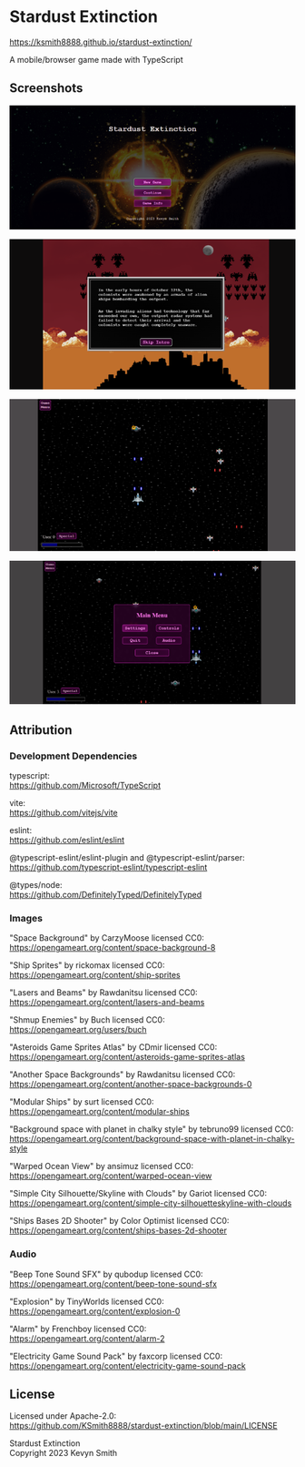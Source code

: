 # Stardust Extinction

https://ksmith8888.github.io/stardust-extinction/

A mobile/browser game made with TypeScript

## Screenshots

![The title screen with gameplay options and a deep space background that shows a supernova occurring between two planets](/public/screenshots/title-screenshot-desktop.png)

![A text box containing plot details over the silhouette of an armada of alien ships approaching a city skyline in the distance](/public/screenshots/intro-screenshot-desktop.png)

![Gameplay with spaceships firing lasers at eachother over a deep space background, along with a healthbar and menu button in two of the corners](/public/screenshots/gameplay-screenshot-desktop.png)

![An open, bright purple and partially transparent menu with the options settings, controls, quit, audio and close](/public/screenshots/menu-screenshot-desktop.png)

## Attribution

### Development Dependencies

typescript:  
https://github.com/Microsoft/TypeScript

vite:  
https://github.com/vitejs/vite

eslint:  
https://github.com/eslint/eslint

@typescript-eslint/eslint-plugin and @typescript-eslint/parser:  
https://github.com/typescript-eslint/typescript-eslint

@types/node:  
https://github.com/DefinitelyTyped/DefinitelyTyped

### Images

"Space Background" by CarzyMoose licensed CC0:  
https://opengameart.org/content/space-background-8

"Ship Sprites" by rickomax licensed CC0:  
https://opengameart.org/content/ship-sprites

"Lasers and Beams" by Rawdanitsu licensed CC0:  
https://opengameart.org/content/lasers-and-beams

"Shmup Enemies" by Buch licensed CC0:  
https://opengameart.org/users/buch

"Asteroids Game Sprites Atlas" by CDmir licensed CC0:  
https://opengameart.org/content/asteroids-game-sprites-atlas

"Another Space Backgrounds" by Rawdanitsu licensed CC0:  
https://opengameart.org/content/another-space-backgrounds-0

"Modular Ships" by surt licensed CC0:  
https://opengameart.org/content/modular-ships

"Background space with planet in chalky style" by tebruno99 licensed CC0:  
https://opengameart.org/content/background-space-with-planet-in-chalky-style

"Warped Ocean View" by ansimuz licensed CC0:  
https://opengameart.org/content/warped-ocean-view

"Simple City Silhouette/Skyline with Clouds" by Gariot licensed CC0:  
https://opengameart.org/content/simple-city-silhouetteskyline-with-clouds

"Ships Bases 2D Shooter" by Color Optimist licensed CC0:  
https://opengameart.org/content/ships-bases-2d-shooter

### Audio

"Beep Tone Sound SFX" by qubodup licensed CC0:  
https://opengameart.org/content/beep-tone-sound-sfx

"Explosion" by TinyWorlds licensed CC0:  
https://opengameart.org/content/explosion-0

"Alarm" by Frenchboy licensed CC0:  
https://opengameart.org/content/alarm-2

"Electricity Game Sound Pack" by faxcorp licensed CC0:  
https://opengameart.org/content/electricity-game-sound-pack

## License

Licensed under Apache-2.0:  
https://github.com/KSmith8888/stardust-extinction/blob/main/LICENSE

Stardust Extinction  
Copyright 2023 Kevyn Smith
